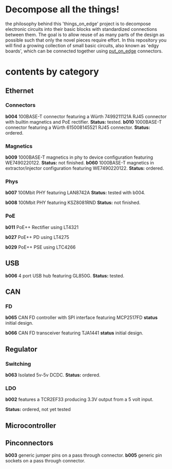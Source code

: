 # Decompose all the things!
the philosophy behind this 'things_on_edge' project is to decompose electronic circuits into their basic blocks with standardized connections between them. The goal is to allow reuse of as many parts of the design as possible such that only the novel pieces require effort. In this repository you will find a growing collection of small basic circuits, also known as 'edgy boards', which can be connected together using [put_on_edge](https://github.com/skunkforce/put_on_edge) connectors.

# contents by category
## Ethernet
### Connectors
**b004** 100BASE-T connector featuring a Würth 7499211121A RJ45 connector with builtin magnetics and PoE rectifier.
**Status:** tested. 
**b010** 1000BASE-T connector featuring a Würth 615008145521 RJ45 connector.
**Status:** ordered. 
### Magnetics
**b009** 1000BASE-T magnetics in phy to device configuration featuring WE7490220122.
**Status:** not finished.
**b060** 1000BASE-T magnetics in extractor/injector configuration featuring WE7490220122.
**Status:** ordered.
### Phys
**b007** 100Mbit PHY featuring LAN8742A
**Status:** tested with b004.

**b008** 100Mbit PHY featuring KSZ8081RND
**Status:** not finished.

### PoE
**b011** PoE++ Rectifier using LT4321

**b027** PoE++ PD using LT4275

**b029** PoE++ PSE using LTC4266

## USB
**b006** 4 port USB hub featuring GL850G.
**Status:** tested.

## CAN
### FD
**b065** CAN FD controller with SPI interface featuring MCP2517FD
**status** initial design.

**b066** CAN FD transceiver featuring TJA1441
**status** initial design.


## Regulator
### Switching
**b063** Isolated 5v-5v DCDC.
**Status:** ordered.
### LDO
**b002** features a TCR2EF33 producing 3.3V output from a 5 volt input. 

**Status:** ordered, not yet tested
## Microcontroller
## Pinconnectors
**b003** generic jumper pins on a pass through connector.
**b005** generic pin sockets on a pass through connector.




